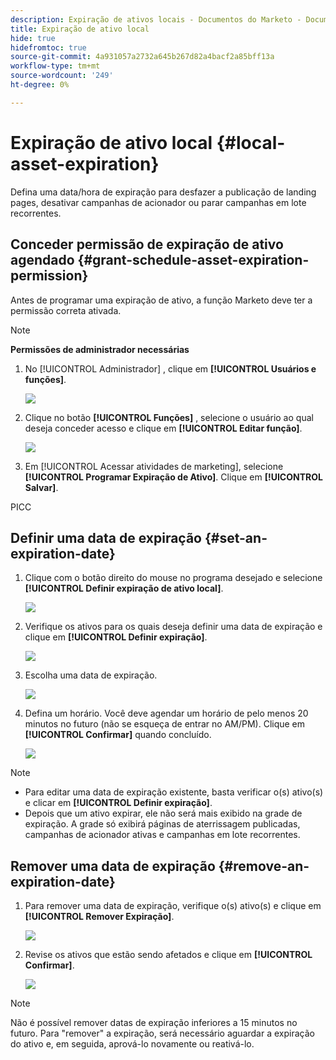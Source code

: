 ```yaml
---
description: Expiração de ativos locais - Documentos do Marketo - Documentação do produto
title: Expiração de ativo local
hide: true
hidefromtoc: true
source-git-commit: 4a931057a2732a645b267d82a4bacf2a85bff13a
workflow-type: tm+mt
source-wordcount: '249'
ht-degree: 0%

---
```


# Expiração de ativo local {#local-asset-expiration}

Defina uma data/hora de expiração para desfazer a publicação de landing pages, desativar campanhas de acionador ou parar campanhas em lote recorrentes.

## Conceder permissão de expiração de ativo agendado {#grant-schedule-asset-expiration-permission}

Antes de programar uma expiração de ativo, a função Marketo deve ter a permissão correta ativada.

>[!NOTE]
>
>**Permissões de administrador necessárias**

1. No [!UICONTROL Administrador] , clique em **[!UICONTROL Usuários e funções]**.

   ![](assets/local-asset-expiration-1.png)

1. Clique no botão **[!UICONTROL Funções]** , selecione o usuário ao qual deseja conceder acesso e clique em **[!UICONTROL Editar função]**.

   ![](assets/local-asset-expiration-2.png)

1. Em [!UICONTROL Acessar atividades de marketing], selecione **[!UICONTROL Programar Expiração de Ativo]**. Clique em **[!UICONTROL Salvar]**.

PICC

## Definir uma data de expiração {#set-an-expiration-date}

1. Clique com o botão direito do mouse no programa desejado e selecione **[!UICONTROL Definir expiração de ativo local]**.

   ![](assets/local-asset-expiration-4.png)

1. Verifique os ativos para os quais deseja definir uma data de expiração e clique em **[!UICONTROL Definir expiração]**.

   ![](assets/local-asset-expiration-5.png)

1. Escolha uma data de expiração.

   ![](assets/local-asset-expiration-6.png)

1. Defina um horário. Você deve agendar um horário de pelo menos 20 minutos no futuro (não se esqueça de entrar no AM/PM). Clique em **[!UICONTROL Confirmar]** quando concluído.

   ![](assets/local-asset-expiration-7.png)

>[!NOTE]
>
>* Para editar uma data de expiração existente, basta verificar o(s) ativo(s) e clicar em **[!UICONTROL Definir expiração]**.
>* Depois que um ativo expirar, ele não será mais exibido na grade de expiração. A grade só exibirá páginas de aterrissagem publicadas, campanhas de acionador ativas e campanhas em lote recorrentes.


## Remover uma data de expiração {#remove-an-expiration-date}

1. Para remover uma data de expiração, verifique o(s) ativo(s) e clique em **[!UICONTROL Remover Expiração]**.

   ![](assets/local-asset-expiration-8.png)

1. Revise os ativos que estão sendo afetados e clique em **[!UICONTROL Confirmar]**.

   ![](assets/local-asset-expiration-9.png)

>[!NOTE]
>
>Não é possível remover datas de expiração inferiores a 15 minutos no futuro. Para &quot;remover&quot; a expiração, será necessário aguardar a expiração do ativo e, em seguida, aprová-lo novamente ou reativá-lo.
